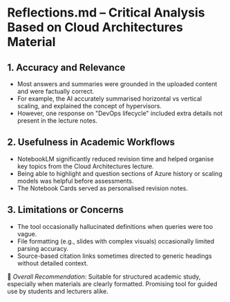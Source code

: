 # Reflections.md – Critical Analysis Based on Cloud Architectures Material

## 1. Accuracy and Relevance
- Most answers and summaries were grounded in the uploaded content and were factually correct.
- For example, the AI accurately summarised horizontal vs vertical scaling, and explained the concept of hypervisors.
- However, one response on "DevOps lifecycle" included extra details not present in the lecture notes.

## 2. Usefulness in Academic Workflows
- NotebookLM significantly reduced revision time and helped organise key topics from the Cloud Architectures lecture.
- Being able to highlight and question sections of Azure history or scaling models was helpful before assessments.
- The Notebook Cards served as personalised revision notes.

## 3. Limitations or Concerns
- The tool occasionally hallucinated definitions when queries were too vague.
- File formatting (e.g., slides with complex visuals) occasionally limited parsing accuracy.
- Source-based citation links sometimes directed to generic headings without detailed context.

📌 *Overall Recommendation*: Suitable for structured academic study, especially when materials are clearly formatted. Promising tool for guided use by students and lecturers alike.
